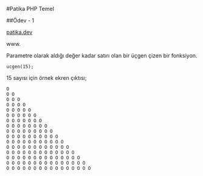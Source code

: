 #Patika PHP Temel

##Ödev - 1

[patika.dev](https://www.patika.dev)

www.

Parametre olarak aldığı değer kadar satırı olan bir üçgen çizen bir fonksiyon.

```
ucgen(15);
```

15 sayısı için örnek ekren çıktısı;

```
O
O O
O O O
O O O O
O O O O O
O O O O O O
O O O O O O O
O O O O O O O O
O O O O O O O O O
O O O O O O O O O O
O O O O O O O O O O O
O O O O O O O O O O O O
O O O O O O O O O O O O O
O O O O O O O O O O O O O O
O O O O O O O O O O O O O O O
O O O O O O O O O O O O O O O O
```